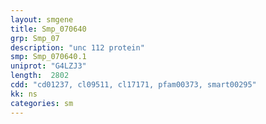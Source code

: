 ```yaml
---
layout: smgene
title: Smp_070640
grp: Smp_07
description: "unc 112 protein"
smp: Smp_070640.1
uniprot: "G4LZJ3"
length:  2802
cdd: "cd01237, cl09511, cl17171, pfam00373, smart00295"
kk: ns
categories: sm
---
```

